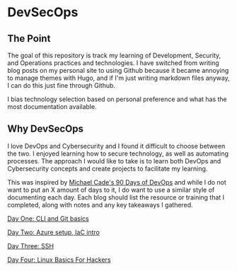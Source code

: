 # DevSecOps

## The Point

The goal of this repository is track my learning of Development, Security, and Operations practices and technologies. I have switched from writing blog posts on my personal site to using Github because it became annoying to manage themes with Hugo, and if I'm just writing markdown files anyway, I can do this just fine through Github.

I bias technology selection based on personal preference and what has the most documentation available.

## Why DevSecOps

I love DevOps and Cybersecurity and I found it difficult to choose between the two. I enjoyed learning how to secure technology, as well as automating processes. The approach I would like to take is to learn both DevOps and Cybersecurity concepts and create projects to facilitate my learning.

This was inspired by [Michael Cade's 90 Days of DevOps](https://github.com/MichaelCade/90DaysOfDevOps) and while I do not want to put an X amount of days to it, I do want to use a similar style of documenting each day. Each blog should list the resource or training that I completed, along with notes and any key takeaways I gathered.

[Day One: CLI and Git basics](https://github.com/JamikalHall/DevSecOps/blob/main/2025/Days/DSO-1.md)

[Day Two: Azure setup, IaC intro](https://github.com/JamikalHall/DevSecOps/blob/main/2025/Days/DSO-2.md)

[Day Three: SSH ](https://github.com/JamikalHall/DevSecOps/blob/main/2025/Days/DSO-3.md)

[Day Four: Linux Basics For Hackers](https://github.com/JamikalHall/DevSecOps/blob/main/2025/Days/DSO-4.md)
